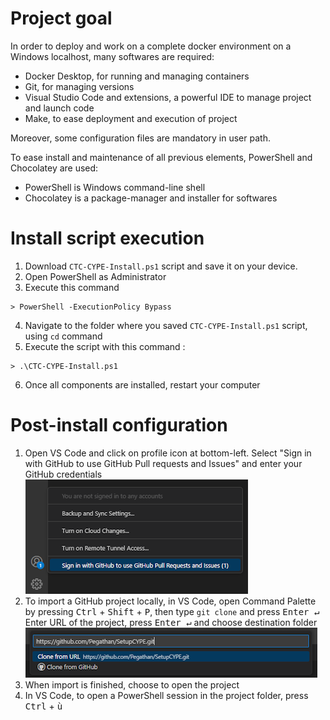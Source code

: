 # Project goal

In order to deploy and work on a complete docker environment on a Windows localhost, many softwares are required:
- Docker Desktop, for running and managing containers
- Git, for managing versions
- Visual Studio Code and extensions, a powerful IDE to manage project and launch code
- Make, to ease deployment and execution of project

Moreover, some configuration files are mandatory in user path.

To ease install and maintenance of all previous elements, PowerShell and Chocolatey are used:
- PowerShell is Windows command-line shell 
- Chocolatey is a package-manager and installer for softwares  

# Install script execution

1. Download ``CTC-CYPE-Install.ps1`` script and save it on your device.
2. Open PowerShell as Administrator
3. Execute this command
```
> PowerShell -ExecutionPolicy Bypass
```
4. Navigate to the folder where you saved ``CTC-CYPE-Install.ps1`` script, using ``cd`` command
5. Execute the script with this command :
```
> .\CTC-CYPE-Install.ps1
```
6. Once all components are installed, restart your computer

# Post-install configuration

1. Open VS Code and click on profile icon at bottom-left. Select "Sign in with GitHub to use GitHub Pull requests and Issues" and enter your GitHub credentials  
![GitHub connection](./misc/GitHub-connection.png)  
2. To import a GitHub project locally, in VS Code, open Command Palette by pressing <kbd>Ctrl</kbd> + <kbd>Shift</kbd> + <kbd>P</kbd>, then type ``git clone`` and press <kbd>Enter &#8629;</kbd>  
Enter URL of the project, press <kbd>Enter &#8629;</kbd> and choose destination folder  
![Git clone](./misc/git-clone.png)
3. When import is finished, choose to open the project
4. In VS Code, to open a PowerShell session in the project folder, press <kbd>Ctrl</kbd> + <kbd>ù</kbd>
